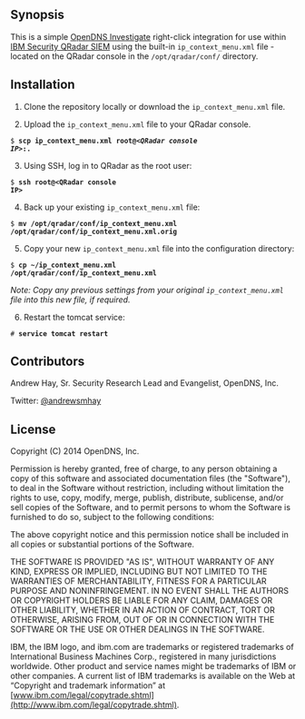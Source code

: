 ## Synopsis

This is a simple [OpenDNS Investigate](http://www.opendns.com/enterprise-security/solutions/investigate/) right-click integration for use within [IBM Security QRadar SIEM](http://www-03.ibm.com/software/products/en/qradar-siem) using the built-in <code>ip_context_menu.xml</code> file - located on the QRadar console in the <code>/opt/qradar/conf/</code> directory.

## Installation

1) Clone the repository locally or download the <code>ip_context_menu.xml</code> file.

2) Upload the <code>ip_context_menu.xml</code> file to your QRadar console.

<code>$ **scp ip_context_menu.xml root@*\<QRadar console IP\>*:.**</code>

3) Using SSH, log in to QRadar as the root user:

<code>$ **ssh root@\<QRadar console IP\>**</code>

4) Back up your existing  <code>ip_context_menu.xml</code> file:

<code>$ **mv /opt/qradar/conf/ip_context_menu.xml /opt/qradar/conf/ip_context_menu.xml.orig**</code>

5) Copy your new <code>ip_context_menu.xml</code> file into the configuration directory:

<code>$ **cp ~/ip_context_menu.xml /opt/qradar/conf/ip_context_menu.xml**</code>

*Note: Copy any previous settings from your original <code>ip_context_menu.xml</code> file into this new file, if required.*

6) Restart the tomcat service:

<code># **service tomcat restart**</code>

## Contributors

Andrew Hay, Sr. Security Research Lead and Evangelist, OpenDNS, Inc.

Twitter: [@andrewsmhay](http://twitter.com/andrewsmhay)

## License

Copyright (C) 2014 OpenDNS, Inc.

Permission is hereby granted, free of charge, to any person obtaining a copy of this software and associated documentation files (the "Software"), to deal in the Software without restriction, including without limitation the rights to use, copy, modify, merge, publish, distribute, sublicense, and/or sell copies of the Software, and to permit persons to whom the Software is furnished to do so, subject to the following conditions:

The above copyright notice and this permission notice shall be included in all copies or substantial portions of the Software.

THE SOFTWARE IS PROVIDED "AS IS", WITHOUT WARRANTY OF ANY KIND, EXPRESS OR IMPLIED, INCLUDING BUT NOT LIMITED TO THE WARRANTIES OF MERCHANTABILITY, FITNESS FOR A PARTICULAR PURPOSE AND NONINFRINGEMENT. IN NO EVENT SHALL THE AUTHORS OR COPYRIGHT HOLDERS BE LIABLE FOR ANY CLAIM, DAMAGES OR OTHER LIABILITY, WHETHER IN AN ACTION OF CONTRACT, TORT OR OTHERWISE, ARISING FROM, OUT OF OR IN CONNECTION WITH THE SOFTWARE OR THE USE OR OTHER DEALINGS IN THE SOFTWARE.

IBM, the IBM logo, and ibm.com are trademarks or registered trademarks of International Business Machines Corp., registered in many jurisdictions worldwide. Other product and service names might be trademarks of IBM or other companies. A current list of IBM trademarks is available on the Web at “Copyright and trademark information” at [www.ibm.com/legal/copytrade.shtml](http://www.ibm.com/legal/copytrade.shtml).
